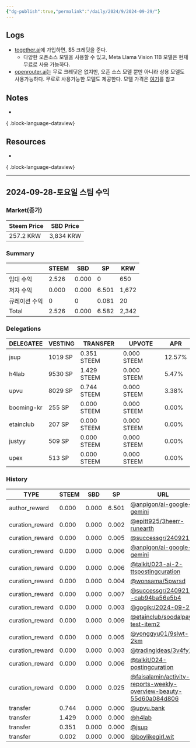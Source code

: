 ```yaml
---
{"dg-publish":true,"permalink":"/daily/2024/9/2024-09-29/"}
---
```



## Logs
- [together.ai](https://api.together.ai/)에 가입하면, $5 크레딧을 준다.
	- 다양한 오픈소스 모델을 사용할 수 있고, Meta Llama Vision 11B 모델은 현재 무료로 사용 가능하다.
- [openrouter.ai](https://openrouter.ai/)는 무료 크레딧은 없지만, 오픈 소스 모델 뿐만 아니라  상용 모델도 사용가능하다. 무료로 사용가능한 모델도 제공한다. 모델 가격은 [여기](https://openrouter.ai/docs/models)를 참고

## Notes
-

{ .block-language-dataview}

## Resources
-

{ .block-language-dataview}

---

## 2024-09-28-토요일 스팀 수익

### Market(종가)
| Steem Price | SBD Price |
| --- | --- |
| 257.2 KRW | 3,834 KRW |

### Summary
| | STEEM | SBD | SP | KRW |
| --- | --- | --- | --- |--- |
| 임대 수익 | 2.526 | 0.000 | 0 | 650 |
| 저자 수익 | 0.000 | 0.000 | 6.501 | 1,672 |
| 큐레이션 수익 | 0 | 0 | 0.081 | 20 |
| Total | 2.526 | 0.000 | 6.582 | 2,342 |

### Delegations
| DELEGATEE | VESTING | TRANSFER | UPVOTE | APR |
| --- | --- | --- | --- | --- |
| jsup | 1019 SP | 0.351 STEEM | 0.000 STEEM | 12.57% |
| h4lab | 9530 SP | 1.429 STEEM | 0.000 STEEM | 5.47% |
| upvu | 8029 SP | 0.744 STEEM | 0.000 STEEM | 3.38% |
| booming-kr | 255 SP | 0.000 STEEM | 0.000 STEEM | 0.00% |
| etainclub | 207 SP | 0.000 STEEM | 0.000 STEEM | 0.00% |
| justyy | 509 SP | 0.000 STEEM | 0.000 STEEM | 0.00% |
| upex | 513 SP | 0.000 STEEM | 0.000 STEEM | 0.00% |

### History
| TYPE | STEEM | SBD | SP | URL |
| --- | --- | --- | --- | --- |
| author_reward | 0.000 | 0.000 | 6.501 | [@anpigon/ai-google-gemini](https://steemit.com/@anpigon/ai-google-gemini) |
| curation_reward | 0.000 | 0.000 | 0.002 | [@epitt925/3heerr-runearth](https://steemit.com/@epitt925/3heerr-runearth) |
| curation_reward | 0.000 | 0.000 | 0.005 | [@successgr/240921-](https://steemit.com/@successgr/240921-) |
| curation_reward | 0.000 | 0.000 | 0.006 | [@anpigon/ai-google-gemini](https://steemit.com/@anpigon/ai-google-gemini) |
| curation_reward | 0.000 | 0.000 | 0.006 | [@talkit/023-ai-2-ttspostingcuration](https://steemit.com/@talkit/023-ai-2-ttspostingcuration) |
| curation_reward | 0.000 | 0.000 | 0.004 | [@wonsama/5pwrsd](https://steemit.com/@wonsama/5pwrsd) |
| curation_reward | 0.000 | 0.000 | 0.007 | [@successgr/240921--cab94ba56e5b4](https://steemit.com/@successgr/240921--cab94ba56e5b4) |
| curation_reward | 0.000 | 0.000 | 0.003 | [@gogikr/2024-09-21](https://steemit.com/@gogikr/2024-09-21) |
| curation_reward | 0.000 | 0.000 | 0.009 | [@etainclub/soodalpay-test-item2](https://steemit.com/@etainclub/soodalpay-test-item2) |
| curation_reward | 0.000 | 0.000 | 0.005 | [@yonggyu01/9slwt-2km](https://steemit.com/@yonggyu01/9slwt-2km) |
| curation_reward | 0.000 | 0.000 | 0.003 | [@tradingideas/3v4fy1](https://steemit.com/@tradingideas/3v4fy1) |
| curation_reward | 0.000 | 0.000 | 0.006 | [@talkit/024-postingcuration](https://steemit.com/@talkit/024-postingcuration) |
| curation_reward | 0.000 | 0.000 | 0.025 | [@faisalamin/activity-reports-weekly-overview-beauty-55d60a084d806](https://steemit.com/@faisalamin/activity-reports-weekly-overview-beauty-55d60a084d806) |
| transfer | 0.744 | 0.000 | 0.000 | [@upvu.bank](https://steemit.com/@upvu.bank) |
| transfer | 1.429 | 0.000 | 0.000 | [@h4lab](https://steemit.com/@h4lab) |
| transfer | 0.351 | 0.000 | 0.000 | [@jsup](https://steemit.com/@jsup) |
| transfer | 0.002 | 0.000 | 0.000 | [@boylikegirl.wit](https://steemit.com/@boylikegirl.wit) |



